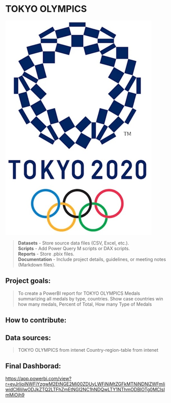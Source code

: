 # TOKYO OLYMPICS
![](/Documentation/media/4.jpg)

> **Datasets** - Store source data files (CSV, Excel, etc.). <br>
> **Scripts** - Add Power Query M scripts or DAX scripts. <br>
> **Reports** - Store .pbix files. <br>
> **Documentation** - Include project details, guidelines, or meeting notes (Markdown files).<br>


## Project goals:
> To create a PowerBI report for TOKYO OLYMPICS Medals summarizing all medals by type, countries.
> Show case countries win how many medals, Percent of Total, How many Type of Medals
## How to contribute:

## Data sources:
> TOKYO OLYMPICS from intenet
> Country-region-table from intenet

## Final Dashborad:
https://app.powerbi.com/view?r=eyJrIjoiNWFiYzgwM2EtNGE2Mi00ZDUyLWFiNjMtZGFkMTNiNDNlZWFmIiwidCI6IjIwODJkZTQ2LTFhZmEtNGI2NC1hNDQwLTY1NThmODBlOTg0MCIsImMiOjh9
